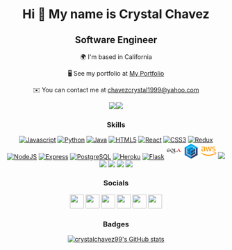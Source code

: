 <div align="center">

Hi 👋 My name is Crystal Chavez
===============================


Software Engineer
-------------------------------

<!-- ![Anya](https://spy-family.net/assets/img/special/special10_5.gif) -->
<!-- <img src="https://spy-family.net/assets/img/special/special10_5.gif"> -->

<div align="center">

🌍  I'm based in California

🖥️  See my portfolio at [My Portfolio](http://crystalchavez.codes/)

✉️  You can contact me at [chavezcrystal1999@yahoo.com](mailto:chavezcrystal1999@yahoo.com)

</div>

<div align="center">
<a href="https://www.github.com/crystalchavez99" target="_blank" rel="noreferrer"><img
                  src="https://img.shields.io/github/followers/crystalchavez99?logo=github&style=for-the-badge&color=0891b2&labelColor=1c1917" /></a><a href="https://www.twitch.tv/redfire1205" target="_blank" rel="noreferrer"><img
                  src="https://img.shields.io/twitch/status/redfire1205?logo=twitchsx&style=for-the-badge&color=0891b2&labelColor=1c1917&label=TWITCH+STATUS" /></a>

</div>

### Skills
<p align="center">
                                <a href="https://developer.mozilla.org/en-US/docs/Web/JavaScript" target="_blank" rel="noreferrer"><img src="https://raw.githubusercontent.com/danielcranney/readme-generator/main/public/icons/skills/javascript-colored.svg" width="36" height="36" alt="Javascript" /></a>
                                <a href="https://www.python.org/" target="_blank" rel="noreferrer"><img src="https://raw.githubusercontent.com/danielcranney/readme-generator/main/public/icons/skills/python-colored.svg" width="36" height="36" alt="Python" /></a>
                                <a href="https://www.oracle.com/java/" target="_blank" rel="noreferrer"><img src="https://raw.githubusercontent.com/danielcranney/readme-generator/main/public/icons/skills/java-colored.svg" width="36" height="36" alt="Java" /></a>
                                <a href="https://developer.mozilla.org/en-US/docs/Glossary/HTML5" target="_blank" rel="noreferrer"><img src="https://raw.githubusercontent.com/danielcranney/readme-generator/main/public/icons/skills/html5-colored.svg" width="36" height="36" alt="HTML5" /></a>
                                <a href="https://reactjs.org/" target="_blank" rel="noreferrer"><img src="https://raw.githubusercontent.com/danielcranney/readme-generator/main/public/icons/skills/react-colored.svg" width="36" height="36" alt="React" /></a>
                                <a href="https://www.w3.org/TR/CSS/#css" target="_blank" rel="noreferrer"><img src="https://raw.githubusercontent.com/danielcranney/readme-generator/main/public/icons/skills/css3-colored.svg" width="36" height="36" alt="CSS3" /></a>
                                <a href="https://redux.js.org/" target="_blank" rel="noreferrer"><img src="https://raw.githubusercontent.com/danielcranney/readme-generator/main/public/icons/skills/redux-colored.svg" width="36" height="36" alt="Redux" /></a>
                                <a href="https://nodejs.org/en/" target="_blank" rel="noreferrer"><img src="https://raw.githubusercontent.com/danielcranney/readme-generator/main/public/icons/skills/nodejs-colored.svg" width="36" height="36" alt="NodeJS" /></a>
                                <a href="https://expressjs.com/" target="_blank" rel="noreferrer"><img src="https://raw.githubusercontent.com/danielcranney/readme-generator/main/public/icons/skills/express-colored-dark.svg" width="36" height="36" alt="Express" /></a>
                                <a href="https://www.postgresql.org/" target="_blank" rel="noreferrer"><img src="https://raw.githubusercontent.com/danielcranney/readme-generator/main/public/icons/skills/postgresql-colored.svg" width="36" height="36" alt="PostgreSQL" /></a>
                                <a href="https://www.heroku.com/" target="_blank" rel="noreferrer"><img src="https://raw.githubusercontent.com/danielcranney/readme-generator/main/public/icons/skills/heroku-colored.svg" width="36" height="36" alt="Heroku" /></a>
                                <a href="https://flask.palletsprojects.com/en/2.0.x/" target="_blank" rel="noreferrer"><img src="https://raw.githubusercontent.com/danielcranney/readme-generator/main/public/icons/skills/flask-colored-dark.svg" width="36" height="36" alt="Flask" /></a>
                                 <a target="_blank" rel="noreferrer"><img src="https://raw.githubusercontent.com/devicons/devicon/1119b9f84c0290e0f0b38982099a2bd027a48bf1/icons/sqlalchemy/sqlalchemy-original.svg" style="width:36px;"/></a>
                                 <img src="https://raw.githubusercontent.com/devicons/devicon/1119b9f84c0290e0f0b38982099a2bd027a48bf1/icons/sequelize/sequelize-original.svg" style="width:36px;" />
                              <img src="https://raw.githubusercontent.com/devicons/devicon/1119b9f84c0290e0f0b38982099a2bd027a48bf1/icons/amazonwebservices/amazonwebservices-plain-wordmark.svg" style="width:36px;" />
                               <img src="https://cdn.jsdelivr.net/gh/devicons/devicon/icons/git/git-original.svg" style="width:36px;" />
                                <img src="https://cdn.jsdelivr.net/gh/devicons/devicon/icons/c/c-original.svg" style="width:36px;"/>
                                 <img src="https://cdn.jsdelivr.net/gh/devicons/devicon/icons/cplusplus/cplusplus-original.svg" style="width:36px;"/>
                                  <img src="https://cdn.jsdelivr.net/gh/devicons/devicon/icons/csharp/csharp-original.svg" style="width:36px;"/>
                                   <img src="https://cdn.jsdelivr.net/gh/devicons/devicon/icons/docker/docker-original-wordmark.svg"  style="width:36px;"/>
</p>

### Socials
<p align="center">
            <a href="https://www.dev.to/crystalchavez99" target="_blank" rel="noreferrer"><img src="https://raw.githubusercontent.com/danielcranney/readme-generator/main/public/icons/socials/devdotto-dark.svg" width="32" height="32" /></a> <a href="https://www.github.com/crystalchavez99" target="_blank" rel="noreferrer"><img src="https://raw.githubusercontent.com/danielcranney/readme-generator/main/public/icons/socials/github-dark.svg" width="32" height="32" /></a> <a href="https://www.linkedin.com/in/cchavez99" target="_blank" rel="noreferrer"><img src="https://raw.githubusercontent.com/danielcranney/readme-generator/main/public/icons/socials/linkedin.svg" width="32" height="32" /></a> <a href="http://www.medium.com/@crystalchavez99" target="_blank" rel="noreferrer"><img src="https://raw.githubusercontent.com/danielcranney/readme-generator/main/public/icons/socials/medium-dark.svg" width="32" height="32" /></a> <a href="https://www.twitter.com/chavezcrystal99" target="_blank" rel="noreferrer"><img src="https://raw.githubusercontent.com/danielcranney/readme-generator/main/public/icons/socials/twitter.svg" width="32" height="32" /></a> <a href="https://www.twitch.tv/redfire1205" target="_blank" rel="noreferrer"><img src="https://raw.githubusercontent.com/danielcranney/readme-generator/main/public/icons/socials/twitch.svg" width="32" height="32" /></a>
</p>

### Badges

<div align="center">
<a href="http://www.github.com/crystalchavez99"><img src="https://github-readme-stats.vercel.app/api?username=crystalchavez99&show_icons=true&hide=&count_private=true&title_color=0891b2&text_color=ffffff&icon_color=0891b2&bg_color=1c1917&hide_border=true&show_icons=true" alt="crystalchavez99's GitHub stats" /></a>

<!-- <a href="https://github.com/crystalchavez99"><img src="https://github-readme-stats.vercel.app/api/top-langs/?username=crystalchavez99&langs_count=10&title_color=0891b2&text_color=ffffff&icon_color=0891b2&bg_color=1c1917&hide_border=true&locale=en&custom_title=Top%20%Languages" alt="Top Languages" /></a> -->
</div>

</div>
